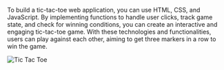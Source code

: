 To build a tic-tac-toe web application, you can use HTML, CSS, and JavaScript. By implementing functions to handle user clicks, track game state, and check for winning conditions, you can create an interactive and engaging tic-tac-toe game. With these technologies and functionalities, users can play against each other, aiming to get three markers in a row to win the game.

![Tic Tac Toe](https://github.com/user-attachments/assets/63e96c3f-d565-4f43-aad3-9385978f3b8c)
